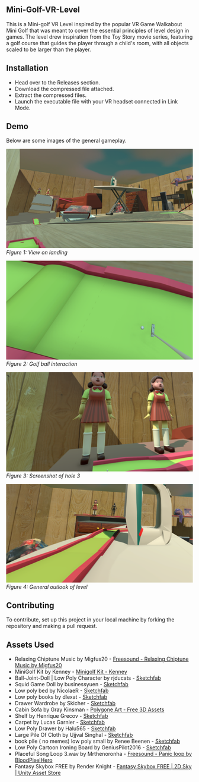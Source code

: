 ## Mini-Golf-VR-Level
This is a Mini-golf VR Level inspired by the popular VR Game Walkabout Mini Golf that was meant to cover the essential principles of level design in games. The level drew inspiration from the Toy Story movie series, featuring a golf course that guides the player through a child's room, with all objects scaled to be larger than the player.

## Installation
- Head over to the Releases section.
- Download the compressed file attached.
- Extract the compressed files.
- Launch the executable file with your VR headset connected in Link Mode.

## Demo
Below are some images of the general gameplay.

![View on landing](/images/level-1.png) *Figure 1: View on landing* 

![Interaction with golf ball](/images/level-2.png) *Figure 2: Golf ball interaction* 

![Screenshot of Hole 3](/images/level-3.png) *Figure 3: Screenshot of hole 3* 

![General outlook of level](/images/level-4.png) *Figure 4: General outlook of level* 


## Contributing
To contribute, set up this project in your local machine by forking the repository and making a pull request.

## Assets Used
-	Relaxing Chiptune Music by Migfus20 - [Freesound - Relaxing Chiptune Music by Migfus20](https://freesound.org/people/Migfus20/sounds/679054/)
-	MiniGolf Kit by Kenney - [Minigolf Kit - Kenney](https://kenney.nl/assets/minigolf-kit)
-	Ball-Joint-Doll | Low Poly Character by rjducats - [Sketchfab](https://sketchfab.com/3d-models/ball-joint-doll-low-poly-character-7b2a9065fa824250bd87f1ecf97b12e1)
-	Squid Game Doll by businessyuen - [Sketchfab](https://sketchfab.com/3d-models/squid-game-doll-ccfed977f35446a7914a3abc5e393182)
-	Low poly bed by NicolaeR - [Sketchfab](https://sketchfab.com/3d-models/low-poly-bed-f94d3cf8ef574b168418709bcd2155ac)
-	Low poly books by dlexat - [Sketchfab](https://sketchfab.com/3d-models/low-poly-books-95eda24ca3a14ad6bf543ecb087b7cc3)
-	Drawer Wardrobe by Skicher - [Sketchfab](https://sketchfab.com/3d-models/drawer-wardrobe-3dd98cf970d04d79b07fbf6087affcae)
-	Cabin Sofa by Gray Kinsman - [Polygone Art - Free 3D Assets](https://polygone.art/#page=Model&guid=7-4jsIdTCYm)
-	Shelf by Henrique Grecov - [Sketchfab](https://sketchfab.com/3d-models/shelf-01c56097c1004a16b89cd27c98af1366)
-	Carpet by Lucas Garnier - [Sketchfab](https://sketchfab.com/3d-models/carpet-8001f9f214f94388840f0ce40cd13937)
-	Low Poly Drawer by Halu565 - [Sketchfab](https://sketchfab.com/3d-models/low-poly-drawer-0f1082009b9e44628663e4eea8452adf)
-	Large Pile Of Cloth by Ujjval Singhal - [Sketchfab](https://sketchfab.com/3d-models/large-pile-of-cloth-145f510921ba45489e1536b3c47b6b85)
-	book pile ( no memes) low poly small by Renee Beenen - [Sketchfab](https://sketchfab.com/3d-models/book-pile-no-memes-low-poly-small-4655f87dfe2e47aa8ecd3ddc2443c240)
-	Low Poly Cartoon Ironing Board by GeniusPilot2016 - [Sketchfab](https://sketchfab.com/3d-models/ironing-board-with-iron-ac252426fcca40adad87893d158df7a7)
-	Placeful Song Loop 3.wav by Mrthenoronha - [Freesound - Panic loop by BloodPixelHero](https://freesound.org/people/BloodPixelHero/sounds/629926/)
- Fantasy Skybox FREE by Render Knight - [Fantasy Skybox FREE | 2D Sky | Unity Asset Store](https://assetstore.unity.com/packages/2d/textures-materials/sky/fantasy-skybox-free-18353)

